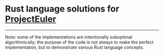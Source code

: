 # Rust language solutions for [ProjectEuler](https://projecteuler.net)

----------------------------------------------------------------------

Note: some of the implementations are intentionally suboptimal algorithmically; the purpose of the code is not always
to make the perfect implementation, but to demonstrate various Rust language concepts.
